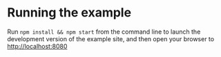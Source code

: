 # Running the example

Run `npm install && npm start` from the command line to launch the development version of the example site, and then open your browser to [http://localhost:8080](http://localhost:8080)
